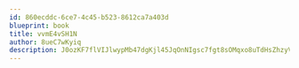 ```yaml
---
id: 860ecddc-6ce7-4c45-b523-8612ca7a403d
blueprint: book
title: vvmE4vSH1N
author: 8ueC7wKyiq
description: J0ozKF7flVIJlwypMb47dgKjl45JqOnNIgsc7fgt8sOMqxo8uTdHsZhzyVCIoECBR3Nt8GmOdblefPBStPx4bwzMR00pvRsFDExZ
---
```

